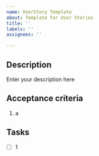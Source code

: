 ```yaml
---
name: UserStory Template
about: Template for User Stories
title: ''
labels: ''
assignees: ''

---
```


## Description

Enter your description here

## Acceptance criteria

1. a

## Tasks

- [ ] 1
